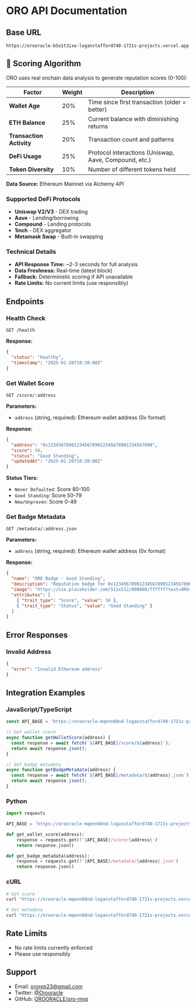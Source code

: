 # ORO API Documentation

## Base URL
```
https://orooracle-b5o1t3ixe-loganstafford740-1721s-projects.vercel.app
```

## 🧠 Scoring Algorithm

ORO uses real onchain data analysis to generate reputation scores (0-100):

| Factor | Weight | Description |
|--------|--------|-------------|
| **Wallet Age** | 20% | Time since first transaction (older = better) |
| **ETH Balance** | 25% | Current balance with diminishing returns |
| **Transaction Activity** | 20% | Transaction count and patterns |
| **DeFi Usage** | 25% | Protocol interactions (Uniswap, Aave, Compound, etc.) |
| **Token Diversity** | 10% | Number of different tokens held |

**Data Source:** Ethereum Mainnet via Alchemy API

### Supported DeFi Protocols
- **Uniswap V2/V3** - DEX trading
- **Aave** - Lending/borrowing
- **Compound** - Lending protocols
- **1inch** - DEX aggregator
- **Metamask Swap** - Built-in swapping

### Technical Details
- **API Response Time:** ~2-3 seconds for full analysis
- **Data Freshness:** Real-time (latest block)
- **Fallback:** Deterministic scoring if API unavailable
- **Rate Limits:** No current limits (use responsibly)

## Endpoints

### Health Check
```http
GET /health
```

**Response:**
```json
{
  "status": "healthy",
  "timestamp": "2025-01-20T10:30:00Z"
}
```

### Get Wallet Score
```http
GET /score/:address
```

**Parameters:**
- `address` (string, required): Ethereum wallet address (0x format)

**Response:**
```json
{
  "address": "0x1234567890123456789012345678901234567890",
  "score": 56,
  "status": "Good Standing",
  "updatedAt": "2025-01-20T10:30:00Z"
}
```

**Status Tiers:**
- `Never Defaulted`: Score 80-100
- `Good Standing`: Score 50-79  
- `New/Unproven`: Score 0-49

### Get Badge Metadata
```http
GET /metadata/:address.json
```

**Parameters:**
- `address` (string, required): Ethereum wallet address (0x format)

**Response:**
```json
{
  "name": "ORO Badge - Good Standing",
  "description": "Reputation badge for 0x1234567890123456789012345678901234567890. Score: 56/100",
  "image": "https://via.placeholder.com/512x512/000000/ffffff?text=ORO+56",
  "attributes": [
    { "trait_type": "Score", "value": 56 },
    { "trait_type": "Status", "value": "Good Standing" }
  ]
}
```

## Error Responses

### Invalid Address
```json
{
  "error": "Invalid Ethereum address"
}
```

## Integration Examples

### JavaScript/TypeScript
```javascript
const API_BASE = 'https://orooracle-mqenn88nd-loganstafford740-1721s-projects.vercel.app';

// Get wallet score
async function getWalletScore(address) {
  const response = await fetch(`${API_BASE}/score/${address}`);
  return await response.json();
}

// Get badge metadata
async function getBadgeMetadata(address) {
  const response = await fetch(`${API_BASE}/metadata/${address}.json`);
  return await response.json();
}
```

### Python
```python
import requests

API_BASE = 'https://orooracle-mqenn88nd-loganstafford740-1721s-projects.vercel.app'

def get_wallet_score(address):
    response = requests.get(f'{API_BASE}/score/{address}')
    return response.json()

def get_badge_metadata(address):
    response = requests.get(f'{API_BASE}/metadata/{address}.json')
    return response.json()
```

### cURL
```bash
# Get score
curl "https://orooracle-mqenn88nd-loganstafford740-1721s-projects.vercel.app/score/0x1234567890123456789012345678901234567890"

# Get metadata
curl "https://orooracle-mqenn88nd-loganstafford740-1721s-projects.vercel.app/metadata/0x1234567890123456789012345678901234567890.json"
```

## Rate Limits
- No rate limits currently enforced
- Please use responsibly

## Support
- Email: ororep23@gmail.com
- Twitter: [@Orooracle](https://x.com/Orooracle)
- GitHub: [OROORACLE/oro-mvp](https://github.com/OROORACLE/oro-mvp)
